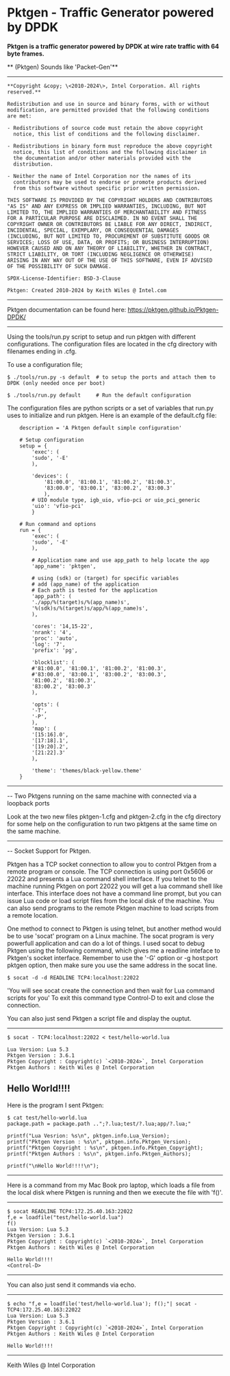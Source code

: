 Pktgen - Traffic Generator powered by DPDK
=====================================================

**Pktgen is a traffic generator powered by DPDK at wire rate traffic with 64 byte frames.**

** (Pktgen) Sounds like 'Packet-Gen'**

---
```
**Copyright &copy; \<2010-2024\>, Intel Corporation. All rights reserved.**

Redistribution and use in source and binary forms, with or without
modification, are permitted provided that the following conditions
are met:

- Redistributions of source code must retain the above copyright
  notice, this list of conditions and the following disclaimer.

- Redistributions in binary form must reproduce the above copyright
  notice, this list of conditions and the following disclaimer in
  the documentation and/or other materials provided with the
  distribution.

- Neither the name of Intel Corporation nor the names of its
  contributors may be used to endorse or promote products derived
  from this software without specific prior written permission.

THIS SOFTWARE IS PROVIDED BY THE COPYRIGHT HOLDERS AND CONTRIBUTORS
"AS IS" AND ANY EXPRESS OR IMPLIED WARRANTIES, INCLUDING, BUT NOT
LIMITED TO, THE IMPLIED WARRANTIES OF MERCHANTABILITY AND FITNESS
FOR A PARTICULAR PURPOSE ARE DISCLAIMED. IN NO EVENT SHALL THE
COPYRIGHT OWNER OR CONTRIBUTORS BE LIABLE FOR ANY DIRECT, INDIRECT,
INCIDENTAL, SPECIAL, EXEMPLARY, OR CONSEQUENTIAL DAMAGES
(INCLUDING, BUT NOT LIMITED TO, PROCUREMENT OF SUBSTITUTE GOODS OR
SERVICES; LOSS OF USE, DATA, OR PROFITS; OR BUSINESS INTERRUPTION)
HOWEVER CAUSED AND ON ANY THEORY OF LIABILITY, WHETHER IN CONTRACT,
STRICT LIABILITY, OR TORT (INCLUDING NEGLIGENCE OR OTHERWISE)
ARISING IN ANY WAY OUT OF THE USE OF THIS SOFTWARE, EVEN IF ADVISED
OF THE POSSIBILITY OF SUCH DAMAGE.

SPDX-License-Identifier: BSD-3-Clause

Pktgen: Created 2010-2024 by Keith Wiles @ Intel.com
```
---
Pktgen documentation can be found here: https://pktgen.github.io/Pktgen-DPDK/

---
Using the tools/run.py script to setup and run pktgen with different configurations. The configuration files are located in the cfg directory with filenames ending in .cfg.

To use a configuration file;
```
$ ./tools/run.py -s default  # to setup the ports and attach them to DPDK (only needed once per boot)

$ ./tools/run.py default     # Run the default configuration
```
The configuration files are python scripts or a set of variables that run.py uses to initialize and run pktgen.
Here is an example of the default.cfg file:

```
	description = 'A Pktgen default simple configuration'

	# Setup configuration
	setup = {
	    'exec': (
		'sudo', '-E'
		),

	    'devices': (
		    '81:00.0', '81:00.1', '81:00.2', '81:00.3',
		    '83:00.0', '83:00.1', '83:00.2', '83:00.3'
		    ),
	    # UIO module type, igb_uio, vfio-pci or uio_pci_generic
	    'uio': 'vfio-pci'
	    }

	# Run command and options
	run = {
	    'exec': (
		'sudo', '-E'
		),

	    # Application name and use app_path to help locate the app
	    'app_name': 'pktgen',

	    # using (sdk) or (target) for specific variables
	    # add (app_name) of the application
	    # Each path is tested for the application
	    'app_path': (
		'./app/%(target)s/%(app_name)s',
		'%(sdk)s/%(target)s/app/%(app_name)s',
		),

	    'cores': '14,15-22',
	    'nrank': '4',
	    'proc': 'auto',
	    'log': '7',
	    'prefix': 'pg',

	    'blocklist': (
		#'81:00.0', '81:00.1', '81:00.2', '81:00.3',
		#'83:00.0', '83:00.1', '83:00.2', '83:00.3',
		'81:00.2', '81:00.3',
		'83:00.2', '83:00.3'
		),

	    'opts': (
		'-T',
		'-P',
		),
	    'map': (
		'[15:16].0',
		'[17:18].1',
		'[19:20].2',
		'[21:22].3'
		),

	    'theme': 'themes/black-yellow.theme'
	}
```

------------------------------------------------------------------------------------------
-- Two Pktgens running on the same machine with connected via a loopback ports

Look at the two new files pktgen-1.cfg and pktgen-2.cfg in the cfg directory for some help on
the configuration to run two pktgens at the same time on the same machine.

------------------------------------------------------------------------------------------
-- Socket Support for Pktgen.

Pktgen has a TCP socket connection to allow you to control Pktgen from a remote
program or console. The TCP connection is using port 0x5606 or 22022 and presents
a Lua command shell interface. If you telnet to the machine running Pktgen on port
22022 you will get a lua command shell like interface. This interface does not have
a command line prompt, but you can issue Lua code or load script files from the local
disk of the machine. You can also send programs to the remote Pktgen machine to
load scripts from a remote location.

One method to connect to Pktgen is using telnet, but another method would be to
use 'socat' program on a Linux machine. The socat program is very powerfull application
and can do a lot of things. I used socat to debug Pktgen using the following
command, which gives me a readline inteface to Pktgen's socket interface.
Remember to use the '-G' option or -g host:port pktgen option, then make sure you
use the same address in the socat line.

```
$ socat -d -d READLINE TCP4:localhost:22022
```

'You will see socat create the connection and then wait for Lua command scripts for you'
To exit this command type Control-D to exit and close the connection.

You can also just send Pktgen a script file and display the ouptut.

---------
    $ socat - TCP4:localhost:22022 < test/hello-world.lua

    Lua Version: Lua 5.3
    Pktgen Version : 3.6.1
    Pktgen Copyright : Copyright(c) `<2010-2024>`, Intel Corporation
    Pktgen Authors : Keith Wiles @ Intel Corporation

Hello World!!!!
--------

Here is the program I sent Pktgen:

    $ cat test/hello-world.lua
    package.path = package.path ..";?.lua;test/?.lua;app/?.lua;"

    printf("Lua Vesrion: %s\n", pktgen.info.Lua_Version);
    printf("Pktgen Version : %s\n", pktgen.info.Pktgen_Version);
    printf("Pktgen Copyright : %s\n", pktgen.info.Pktgen_Copyright);
    printf("Pktgen Authors : %s\n", pktgen.info.Pktgen_Authors);

    printf("\nHello World!!!!\n");
-----------

Here is a command from my Mac Book pro laptop, which loads a file from the local
disk where Pktgen is running and then we execute the file with 'f()'.

------------------

    $ socat READLINE TCP4:172.25.40.163:22022
    f,e = loadfile("test/hello-world.lua")
    f()
    Lua Version: Lua 5.3
    Pktgen Version : 3.6.1
    Pktgen Copyright : Copyright(c) `<2010-2024>`, Intel Corporation
    Pktgen Authors : Keith Wiles @ Intel Corporation

    Hello World!!!!
    <Control-D>
------------------

You can also just send it commands via echo.

-----------------

    $ echo "f,e = loadfile('test/hello-world.lua'); f();"| socat - TCP4:172.25.40.163:22022
    Lua Version: Lua 5.3
    Pktgen Version : 3.6.1
    Pktgen Copyright : Copyright(c) `<2010-2024>`, Intel Corporation
    Pktgen Authors : Keith Wiles @ Intel Corporation

    Hello World!!!!
----------------------

Keith Wiles @ Intel Corporation
